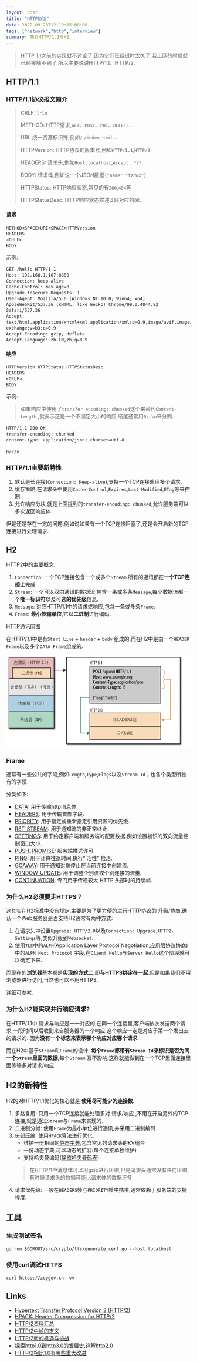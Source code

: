 ```yaml
---
layout: post
title: "HTTP协议"
date: 2022-09-28T12:19:15+08:00
tags: ["network","http","interview"]
summary: 简介HTTP/1.1与H2.
---
```


> HTTP 1.1之前的实现就不讨论了,因为它们已经过时太久了,我上网的时候就已经接触不到了,所以主要说说HTTP/1.1、HTTP/2.

## HTTP/1.1

### HTTP/1.1协议报文简介

> CRLF: `\r\n`
>
> METHOD: HTTP请求,`GET`、`POST`、`PUT`、`DELETE`...
>
> URI: 统一资源标识符,例如`/`,`/index.html`...
>
> HTTPVersion: HTTP协议的版本号,例如`HTTP/1.1`,`HTTP/2`
>
> HEADERS: 请求头,例如`Host:localhost`,`Accept: */*`.
>
> BODY: 请求体,例如说一个JSON数据`{"name":"fzdwx"}`
>
> HTTPStatus: HTTP响应状态,常见的有`200`,`404`等
>
> HTTPStatusDesc: HTTP响应状态描述,`200`对应的`OK`.

#### 请求

```text
METHOD<SPACE>URI<SPACE>HTTPVersion
HEADERS
<CRLF>
BODY
```

示例:

```http
GET /hello HTTP/1.1
Host: 192.168.1.107:8889
Connection: keep-alive
Cache-Control: max-age=0
Upgrade-Insecure-Requests: 1
User-Agent: Mozilla/5.0 (Windows NT 10.0; Win64; x64) AppleWebKit/537.36 (KHTML, like Gecko) Chrome/99.0.4844.82 Safari/537.36
Accept: text/html,application/xhtml+xml,application/xml;q=0.9,image/avif,image/webp,image/apng,*/*;q=0.8,application/signed-exchange;v=b3;q=0.9
Accept-Encoding: gzip, deflate
Accept-Language: zh-CN,zh;q=0.9
```

#### 响应

```text
HTTPVersion HTTPStatus HTTPStatusDesc
HEADERS
<CRLF>
BODY
```

示例:

> 如果响应中使用了`transfer-encoding: chunked`这个来替代`Content-Length`
> ,就表示这是一个不固定大小的响应,结尾通常用`0\r\n`来分割.

```http
HTTP/1.1 200 OK
transfer-encoding: chunked
content-type: application/json; charset=utf-8

0/r/n
```

### HTTP/1.1主要新特性

1. 默认是长连接(`Connection: Keep-alive`),支持一个TCP连接处理多个请求.
2. 缓存策略,在请求头中使用`Cache-Control`,`Expires`,`Last-Modified`,`ETag`等来控制.
3. 允许响应分块,就是上面提到的`transfer-encoding: chunked`,允许服务端可以多次返回响应体.

但是还是存在一定的问题,例如说如果有一个TCP连接阻塞了,还是会开启新的TCP连接进行处理请求.

## H2

HTTP2中的主要概念:

1. `Connection`: 一个TCP连接包含一个或多个`Stream`,所有的通讯都在**一个TCP连接**上完成.
2. `Stream`: 一个可以双向通讯的数据流,包含一条或多条`Message`,每个数据流都一个**唯一标识符**以及**可选的优先级**信息.
3. `Message`: 对应HTTP/1.1中的请求或响应,包含一条或多条`Frame`.
4. `Frame`: **最小传输单位**,它以**二进制**进行编码.

[HTTP通讯简图](/images/1.png)

在HTTP/1.1中是有`Start Line` + `header` + `body` 组成的,而在H2中是由一个`HEADER Frame`以及多个`DATA Frame`组成的.

![HTTP/1.1与H2报文组成的区别](/images/2.png)

### Frame

通常有一些公共的字段,例如`Length`,`Type`,`Flags`以及`Stream Id`；也各个类型所独有的字段.

分类如下:

- [DATA](https://halfrost.com/http2-http-frames-definitions/#toc-0): 用于传输http消息体.
- [HEADERS](https://halfrost.com/http2-http-frames-definitions/#toc-1): 用于传输首部字段.
- [PRIORITY](https://halfrost.com/http2-http-frames-definitions/#toc-2): 用于指定或重新指定引用资源的优先级.
- [RST_STREAM](https://halfrost.com/http2-http-frames-definitions/#toc-3): 用于通知流的非正常终止.
- [SETTINGS](https://halfrost.com/http2-http-frames-definitions/#toc-4): 用于约定客户端和服务端的配置数据.例如设置初识的双向流量控制窗口大小.
- [PUSH_PROMISE](https://halfrost.com/http2-http-frames-definitions/#toc-9): 服务端推送许可.
- [PING](https://halfrost.com/http2-http-frames-definitions/#toc-10): 用于计算往返时间,执行“ 活性” 检活.
- [GOAWAY](https://halfrost.com/http2-http-frames-definitions/#toc-11): 用于通知对端停止在当前连接中创建流.
- [WINDOW_UPDATE](https://halfrost.com/http2-http-frames-definitions/#toc-12): 用于调整个别流或个别连接的流量.
- [CONTINUATION](https://halfrost.com/http2-http-frames-definitions/#toc-17): 专门用于传递较大 HTTP 头部时的持续帧.

### 为什么H2必须要走HTTPS？

这其实在H2标准中没有规定,主要是为了更方便的进行HTTP协议的 升级/协商,确认一个Web服务器是否支持H2通常有两种方式:

1. 在请求头中设置`Upgrade: HTTP/2.0`以及`Connection: Upgrade,HTTP2-Settings`等,类似升级到`Websocket`.
2. 使用`TLS`中的`ALPN`(Application Layer Protocol Negotiation,应用层协议协商)中的`ALPN Next Protocol`
   字段,在`Client Hello`与`Server Hello`这个阶段就可以确定下来.

而现在的**浏览器**基本都是**实现的方式二**,即**与HTTPS绑定在一起**.但是如果我们不用浏览器进行访问,当然也可以不用HTTPS.

详细可[参考](https://imququ.com/post/protocol-negotiation-in-http2.html).

### 为什么H2能实现并行响应请求?

在HTTP/1.1中,请求与响应是一一对应的,在同一个连接里,客户端依次发送两个请求,一段时间以后收到来自服务器的一个响应,这个响应一定是对应于第一个发出去的请求的.
因为**没有一个标志来表示哪个响应对应哪个请求**.

而在H2中基于`Stream`和`Frame`的设计: **每个`Frame`都带有`Stream Id`来标识是否为同一个`Stream`里面的数据**,每个`Stream`
互不影响,这样就能做到在一个TCP里面连接里面传输多对请求/响应.

## H2的新特性

H2的对HTTP/1.1优化的核心就是 **使用尽可能少的连接数**.

1. 多路复用: 只用一个TCP连接就能处理多对 请求/响应 ,不用在开启另外的TCP连接,就是通过`Stream`与`Frame`来实现的.
2. 二进制分帧: 使用`Frame`为最小单位进行通讯,并采用二进制编码.
3. [头部压缩](https://juejin.cn/post/7133238781452222472): 使用`HPACK`算法进行优化.
    - 维护一份相同的[静态字典](https://httpwg.org/specs/rfc7541.html#static.table.definition),包含常见的请求头的KV组合
    - 一份动态字典,可以动态的扩容(每个连接单独维护)
    - 支持哈夫曼编码([静态哈夫曼码表](https://httpwg.org/specs/rfc7541.html#huffman.code))
   > 在HTTP/1中消息体可以用gzip进行压缩,但是请求头通常没有任何压缩,有时候请求头的数据可能比请求体的数据还多.
4. 请求优先级: 一般在`HEADERS`帧与`PRIORITY`帧中携带,通常依赖于服务端的支持程度.

## 工具

### 生成测试签名

```shell
go run $GOROOT/src/crypto/tls/generate_cert.go --host localhost
```

### 使用curl调试HTTPS

```shell
curl https://zcygov.cn -vv
```

## Links

- [Hypertext Transfer Protocol Version 2 (HTTP/2)](https://httpwg.org/specs/rfc7540.html)
- [HPACK: Header Compression for HTTP/2](https://httpwg.org/specs/rfc7541.html)
- [HTTP/2资料汇总](https://imququ.com/post/http2-resource.html)
- [HTTP/2中帧的定义](https://halfrost.com/http2-http-frames-definitions/)
- [HTTP/2新的机遇与挑战](https://www.dropbox.com/s/4duv6cqrhud4qzw/HTTP2%EF%BC%9A%E6%96%B0%E7%9A%84%E6%9C%BA%E9%81%87%E4%B8%8E%E6%8C%91%E6%88%98.pdf?dl=0)
- [探索http1.0到http3.0的发展史,详解http2.0](https://zhuanlan.zhihu.com/p/566351358)
- [HTTP/2相比1.0有哪些重大改进](https://www.zhihu.com/question/34074946/answer/2264788574)
